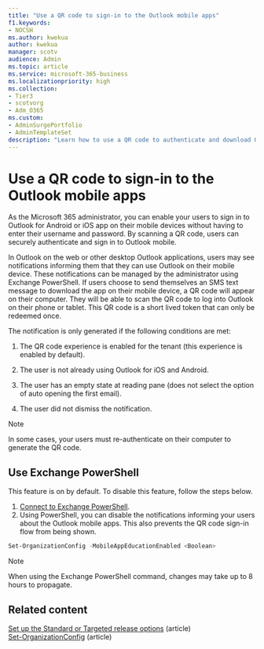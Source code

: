 ```yaml
---
title: "Use a QR code to sign-in to the Outlook mobile apps"
f1.keywords:
- NOCSH
ms.author: kwekua
author: kwekua
manager: scotv
audience: Admin
ms.topic: article
ms.service: microsoft-365-business
ms.localizationpriority: high
ms.collection:
- Tier3
- scotvorg 
- Adm_O365
ms.custom:
- AdminSurgePortfolio
- AdminTemplateSet
description: "Learn how to use a QR code to authenticate and download Outlook mobile."
---
```


# Use a QR code to sign-in to the Outlook mobile apps

As the Microsoft 365 administrator, you can enable your users to sign in to Outlook for Android or iOS app on their mobile devices without having to enter their username and password. By scanning a QR code, users can securely authenticate and sign in to Outlook mobile.

In Outlook on the web or other desktop Outlook applications, users may see notifications informing them that they can use Outlook on their mobile device. These notifications can be managed by the administrator using Exchange PowerShell. If users choose to send themselves an SMS text message to download the app on their mobile device, a QR code will appear on their computer. They will be able to scan the QR code to log into Outlook on their phone or tablet. This QR code is a short lived token that can only be redeemed once.

The notification is only generated if the following conditions are met:

1. The QR code experience is enabled for the tenant (this experience is enabled by default).

2. The user is not already using Outlook for iOS and Android.

3. The user has an empty state at reading pane (does not select the option of auto opening the first email).

4. The user did not dismiss the notification.

> [!NOTE]
> In some cases, your users must re-authenticate on their computer to generate the QR code.

## Use Exchange PowerShell

This feature is on by default. To disable this feature, follow the steps below.

1. [Connect to Exchange PowerShell](/powershell/exchange/connect-to-exchange-online-powershell).
2. Using PowerShell, you can disable the notifications informing your users about the Outlook mobile apps. This also prevents the QR code sign-in flow from being shown.

```powershell
Set-OrganizationConfig -MobileAppEducationEnabled <Boolean>
```

> [!NOTE]
> When using the Exchange PowerShell command, changes may take up to 8 hours to propagate.

## Related content

[Set up the Standard or Targeted release options](release-options-in-office-365.md) (article)\
[Set-OrganizationConfig](/powershell/module/exchange/set-organizationconfig) (article)
